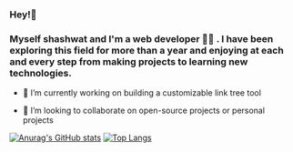 ### Hey!👋
### Myself shashwat and I'm a web developer 👨‍💻 . I have been exploring this field for more than a year and enjoying at each and every step from making projects to learning new technologies. 





<!--
**Shashwat61/Shashwat61** is a ✨ _special_ ✨ repository because its `README.md` (this file) appears on your GitHub profile.
Here are some ideas to get you started:
-->


- 🔭 I’m currently working on building a customizable link tree tool
<!-- - 🌱 I’m currently learning ... -->
- 👯 I’m looking to collaborate on open-source projects or personal projects
<!-- - 🤔 I’m looking for help with ... -->
<!-- - 💬 Ask me about ... -->
<!-- - 📫 How to reach me: ... -->
<!-- - 😄 Pronouns: ... -->
<!-- - ⚡ Fun fact:  -->

[![Anurag's GitHub stats](https://github-readme-stats.vercel.app/api?username=Shashwat61&show_icons=true)](https://github.com/anuraghazra/github-readme-stats)
[![Top Langs](https://github-readme-stats.vercel.app/api/top-langs/?username=Shashwat61)](https://github.com/anuraghazra/github-readme-stats)
